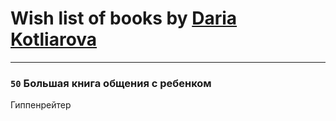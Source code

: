 # Wish list of books by [Daria Kotliarova](http://vk.com/id5180649)
---

### `50` Большая книга общения с ребенком
Гиппенрейтер

